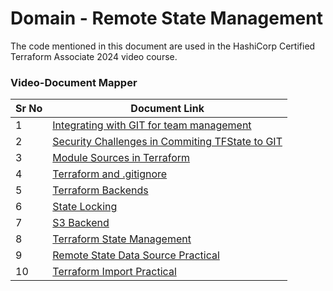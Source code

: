 # Domain - Remote State Management

The code mentioned in this document are used in the HashiCorp Certified Terraform Associate 2024 video course.


### Video-Document Mapper


| Sr No | Document Link |
| ------ | ------ |
| 1 | [Integrating with GIT for team management][PlDa] |
| 2 | [Security Challenges in Commiting TFState to GIT][PlDb] |
| 3 | [Module Sources in Terraform][PlDc] |
| 4 | [Terraform and .gitignore][PlDd] |
| 5 | [Terraform Backends][PlDe] |
| 6 | [State Locking][PlDf] |
| 7 | [S3 Backend][PlDg] |
| 8 | [Terraform State Management][PlDh] | |
| 9 | [Remote State Data Source Practical][PlDi]
| 10 | [Terraform Import Practical][PlDj]


   [PlDa]: <./git-integration.md>   
   [PlDb]: <./myrepo>
   [PlDc]: <./demofile.md>
   [PlDd]: <./tf-gitignore.md>
   [PlDe]: <./backend.md>
   [PlDf]: <./state-locking.md>
   [PlDg]: <./s3-backend.md>
   [PlDh]: <./state-management.md>
   [PlDi]: <./remote-state-data-source.md>
   [PlDj]: <./tf-import.md>
